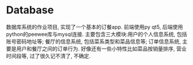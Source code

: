 # Database
数据库系统的作业项目, 实现了一个基本的订餐app. 
前端使用py qt5, 后端使用python的peewee库与mysql连接.
主要包含三大模块:用户的个人信息系统, 包括账号密码地址等; 餐厅的信息系统, 包括菜系类型和菜品信息等; 订单信息系统, 主要是用户和餐厅之间的订单行为. 
好像还有一些小特性比如菜品按销量排序, 营业时间段等, 过了很久记不清了, 不确定.
